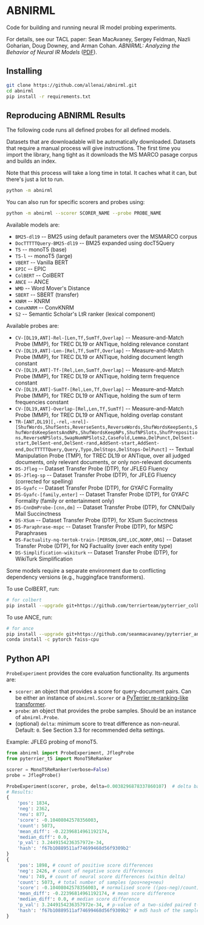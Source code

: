 # ABNIRML

Code for building and running neural IR model probing experiments.

For details, see our TACL paper: Sean MacAvaney, Sergey Feldman, Nazli Goharian, Doug Downey, and Arman Cohan. _ABNIRML: Analyzing the Behavior of Neural IR Models_ ([PDF](https://arxiv.org/pdf/2011.00696.pdf)).

## Installing

```bash
git clone https://github.com/allenai/abnirml.git
cd abnirml
pip install -r requirements.txt
```

## Reproducing ABNIRML Results

The following code runs all defined probes for all defined models.

Datasets that are downloadable will be automatically downloaded. Datasets that
require a manual process will give instructions. The first time you import the library,
hang tight as it downloads the MS MARCO pasage corpus and builds an index.

Note that this process will take a long time in total. It caches what it can, but there's
just a lot to run.

```bash
python -m abnirml
```

You can also run for specific scorers and probes using:

```bash
python -m abnirml --scorer SCORER_NAME --probe PROBE_NAME
```

Available models are: 
 - `BM25-dl19` -- BM25 using default parameters over the MSMARCO corpus
 - `DocTTTTTQuery-BM25-dl19` -- BM25 expanded using docT5Query
 - `T5` -- monoT5 (base)
 - `T5-l` -- monoT5 (large)
 - `VBERT` -- Vanilla BERT
 - `EPIC` -- EPIC
 - `ColBERT` -- ColBERT
 - `ANCE` -- ANCE
 - `WMD` -- Word Mover's Distance
 - `SBERT` -- SBERT (transfer)
 - `KNRM` -- KNRM
 - `ConvKNRM` -- ConvKNRM
 - `S2` -- Semantic Scholar's LtR ranker (lexical component)

Available probes are:
 - `CV-[DL19,ANT]-Rel-[Len,Tf,SumTf,Overlap]` -- Measure-and-Match Probe (MMP), for TREC DL19 or ANTique, holding relevance constant
 - `CV-[DL19,ANT]-Len-[Rel,Tf,SumTf,Overlap]` -- Measure-and-Match Probe (MMP), for TREC DL19 or ANTique, holding document length constant
 - `CV-[DL19,ANT]-Tf-[Rel,Len,SumTf,Overlap]` -- Measure-and-Match Probe (MMP), for TREC DL19 or ANTique, holding term frequence constant
 - `CV-[DL19,ANT]-SumTf-[Rel,Len,Tf,Overlap]` -- Measure-and-Match Probe (MMP), for TREC DL19 or ANTique, holding the sum of term frequencies constant
 - `CV-[DL19,ANT]-Overlap-[Rel,Len,Tf,SumTf]` -- Measure-and-Match Probe (MMP), for TREC DL19 or ANTique, holding overlap constant
 - `TR-[ANT,DL19][,-rel,-nrel]-[ShufWords,ShufSents,ReverseSents,ReverseWords,ShufWordsKeepSents,ShufWordsKeepSentsAndNPs,ShufWordsKeepNPs,ShufNPSlots,ShufPrepositions,ReverseNPSlots,SwapNumNPSlots2,CaseFold,Lemma,DelPunct,DelSent-start,DelSent-end,DelSent-rand,AddSent-start,AddSent-end,DocTTTTTQuery,Query,Typo,DelStops,DelStops-DelPunct]` --  Textual Manipulation Probe (TMP), for TREC DL19 or ANTique, over all judged documents, only relevant documents, or only non-relevant documents
 - `DS-Jfleg` -- Dataset Transfer Probe (DTP), for JFLEG Fluency
 - `DS-Jfleg-sp` -- Dataset Transfer Probe (DTP), for JFLEG Fluency (corrected for spelling)
 - `DS-Gyafc` -- Dataset Transfer Probe (DTP), for GYAFC Formality
 - `DS-Gyafc-[family,enter]` -- Dataset Transfer Probe (DTP), for GYAFC Formality (family or entertainment only)
 - `DS-CnnDmProbe-[cnn,dm]` -- Dataset Transfer Probe (DTP), for CNN/Daily Mail Succinctness
 - `DS-XSum` -- Dataset Transfer Probe (DTP), for XSum Succinctness
 - `DS-Paraphrase-mspc` -- Dataset Transfer Probe (DTP), for MSPC Paraphrases
 - `DS-Factuality-nq-tertok-train-[PERSON,GPE,LOC,NORP,ORG]` -- Dataset Transfer Probe (DTP), for NQ Factuality (over each entity type)
 - `DS-Simplification-wikiturk` -- Dataset Transfer Probe (DTP), for WikiTurk Simplification

Some models require a separate environment due to conflicting dependency versions
(e.g., huggingface transformers).

To use ColBERT, run:

```bash
# for colbert
pip install --upgrade git+https://github.com/terrierteam/pyterrier_colbert.git
```

To use ANCE, run:

```bash
# for ance
pip install --upgrade git+https://github.com/seanmacavaney/pyterrier_ance.git
conda install -c pytorch faiss-cpu
```

## Python API

`ProbeExperiment` provides the core evaluation functionality. Its arguments are:
 - `scorer`: an object that provides a score for query-document pairs. Can be either an instance of
   `abnirml.Scorer` or a [PyTerrier re-ranking-like transformer](https://pyterrier.readthedocs.io/en/latest/transformer.html).
 - `probe`: an object that provides the probe samples. Should be an instance of `abnirml.Probe`.
 - (optional) `delta`: minimum score to treat difference as non-neural. Default: `0`. See Section 3.3 for recommended delta settings.

Example: JFLEG probing of monoT5.

```python
from abnirml import ProbeExperiment, JflegProbe
from pyterrier_t5 import MonoT5ReRanker

scorer = MonoT5ReRanker(verbose=False)
probe = JflegProbe()

ProbeExperiment(scorer, probe, delta=0.0038296878337860107)  # delta based on median difference of top TREC DL'19 results.
# Results:
{
	'pos': 1834,
	'neg': 2362,
	'neu': 877,
	'score': -0.10408042578356003,
	'count': 5073,
	'mean_diff': -0.22396814961192174,
	'median_diff': 0.0,
	'p_val': 3.2449154236357972e-34,
	'hash': 'f67b10889511af74699468d56f9309b2'
}
{
	'pos': 1898, # count of positive score differences
	'neg': 2426, # count of negative score differences
	'neu': 749, # count of neural score differences (within delta)
	'count': 5073, # total number of samples (pos+neg+neu)
	'score': -0.10408042578356003, # normalised score ((pos-neg)/count)
	'mean_diff': -0.22396814961192174, # mean score difference
	'median_diff': 0.0, # median score difference
	'p_val': 3.2449154236357972e-34, # p-value of a two-sided paired t-test (note: when running multiple tests, you should perform a correction like Bonferroni)
	'hash': 'f67b10889511af74699468d56f9309b2' # md5 hash of the samples from the probe (useful to verify that probes contain the exact same data across systems)
}
```
